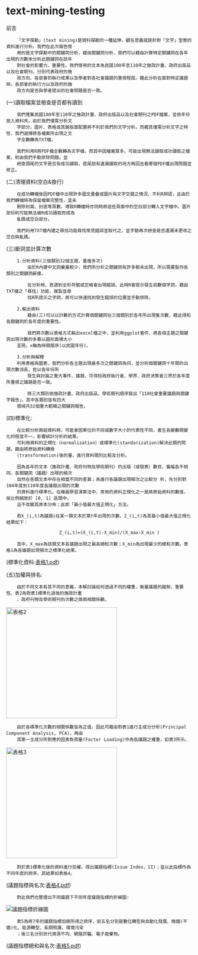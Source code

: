 # text-mining-testing


前言

        「文字探勘」(text mining)是資料探勘的一種延伸，顧名思義就是針對「文字」型態的資料進行分析。我們在此次報告使
        用的是文字探勘中的關鍵詞分析，藉由關鍵詞分析，我們可以藉由計算特定關鍵詞在各年出現的次數來分析此關鍵詞在該年
        對社會的影響力、重要性。我們使用的文本為民國100年至110年之施政計畫、政府出版品以及社會期刊，分別代表政府的施
        政方向、各部會的執行成果以及學者對各社會議題的重視程度。藉此分析在面對特定議題時，各部會的執行力以及政府的施
        政方向是否與學者提出的社會問題是否一致。


(一)讀取檔案並檢查是否都有讀到

        我們蒐集民國100年至110年之施政計畫、政府出版品以及社會期刊之PDF檔案，並依年份放入資料夾。由於我們僅需分析文
        字部分，圖片、表格或其餘版面配置將不利於我們的文字分析。而藉其僅需分析文字之特性，我們選擇將各檔案所出現之文
        字全數轉為TXT檔。

        我們利用R將PDF檔全數轉為文字檔，而其中因檔案眾多，可能出現無法讀取成功讀取之檔案，則由我們手動排除問題。並
        檢查頭尾的文字是否有成功讀取，若尾部有遺漏讀取的地方再回去看哪個PDF檔出現問題並修正。


(二)清理資料(空白&換行)

        在成功轉檔後因PDF檔中出現許多圖文重疊或圖片與文字交錯之情況，不利R辨認，且由於我們轉檔時為保留檔案完整性，並未
        刪除封面、封底等頁數，導致R轉檔時亦同時將這些頁面中的空白部分轉入文字檔中。圖片部份則可能無法被R成功讀取而成為
        亂碼或空白部分。

        我們利用TXT檔內建之尋找功能尋找常見錯誤並取代之，並手動再次檢查是否遺漏未更改之空白與亂碼。 

(三)斷詞並計算次數

        1.分析資料(三個類別32個主題，重複多次)
        	由於R內建中文詞彙量較少，我們所分析之關鍵詞有許多都未出現，所以需要製作各類別之關鍵詞辭庫。
                
        	在分析時，若遇到全形符號或空格會出現錯誤，此時R會提示發生前數個字詞，藉由TXT檔之「尋找」功能，複製並尋
        	找R所提示之字詞，將可以快速找到發生錯誤的位置並手動排除。
        
        2.輸出資料
        	藉由(三)可以以計數的方式計算個關鍵詞在三個類別於各年所出現隻次數，藉此得知各關鍵詞於各年度的重要性。
                
        	我們將次數以表格方式輸出excel檔之中，並利用ggplot套件，將各個主題之關鍵詞出現次數的多寡以圓形面積大小
		呈現，x軸為時間順序(以民國年份)。
		
        3.分析與解釋
		利用表格與圖表，我們分析各主題出現最多次之關鍵詞為何，並分析個關鍵詞十年間的出現次數消長，佐以各年份所
        	發生與討論之重大事件、議題，可得知政府執行者、學界、政府決策者三界於各年度所重視之議題是否一致。
                
        	將三大類別依施政計畫、政府出版品、學術期刊順序寫出「110社會重要議題與關鍵字報告」，其中各類別皆有四大
		領域共32個重大範疇之關鍵詞報告。


(四)標準化:

        在比較分析兩組資料時，可能會因單位的不同或數字大小的代表性不同，產生各變數間變化的程度不一，影響統計分析的結果。
        可利用資料的正規化（normalization）或標準化(standarization)解決此類的問題，藉由將原始資料轉換
        (transformation)後的量，進行資料間的比較及分析。
	
        因為各年的文本（施政計畫、政府刊物及學術期刊）的出版（或發表）數目、篇幅各不相同，各關鍵詞（議題）出現的頻次
        自然在各類文本中存在相當不同的差異；為進行各議題出現頻次之比較分 析，先分別對104年度到110年度各議題出現的次數
        的資料進行標準化。在機器學習演算法中，常用的資料正規化之一是將原始資料的數值，按比例縮放於 [0, 1] 區間中，
        且不改變其原本分佈；此即「最小值最大值正規化」方法。
	
        若X_(i,t)為議題i在某一類文本於第t年出現的次數，Z_(i,t)為其最小值最大值正規化結果如下：
	
						Z_(i,t)=(X_(i,t)-X_min)/(X_max-X_min )
						
        其中，X_max為該類文本各議題出現之最高總和次數；X_min為出現最少的總和次數。表格1為各議題出現頻次之標準化結果。

(標準化資料:[表格1.pdf](https://github.com/HenryLee1111/text-mining-testing/files/9554714/1.pdf))


 
(五)加權與排名:

        由於不同文本有其不同的意義，本解討論如何透過不同的權重，衡量議題的趨勢、重要性。表2為對表1標準化過後的施政計畫
        、政府刊物及學術期刊的次數之兩兩相關係數。

<img width="300" alt="表格2" src="https://user-images.githubusercontent.com/109747015/189841530-c253dd3d-a2f4-44d3-be90-3b0d78afc503.png">

        由於各標準化次數的相關係數皆為正值，因此可藉由對表1進行主成分分析(Principal Component Analysis, PCA)，再由
        其第一主成分所對應的因素負荷量(Factor Loading)作為各議題之權重，如表3所示。
	
<img width="300" alt="表格3" src="https://user-images.githubusercontent.com/109747015/189842720-9c3b4d9a-595c-48bd-974e-dba362202caf.png">

        對於表1標準化後的資料進行加權，得出議題指標(Issue Index，II)；並以此指標作為不同年度的排序，其結果如表格4。
	
(議題指標與名次:[表格4.pdf](https://github.com/HenryLee1111/text-mining-testing/files/9554706/4.pdf))

        對此我們也整理出不同議題下不同年度議題指標的折線圖:

![議題指標折線圖](https://user-images.githubusercontent.com/109747015/189844752-cd6f319f-0b93-42df-b4f2-77be5bbc74c7.png)

        表5為將7年的議題指標加總所得之排序，前五名分別是數位轉型與自動化發展、晚婚(不婚)化、能源轉型、長期照護、環境污染
        ；後三名分別世代資源不均、網路詐騙、電子廢棄物。
(議題指標總和與名次:[表格5.pdf](https://github.com/HenryLee1111/text-mining-testing/files/9554763/5.pdf))
